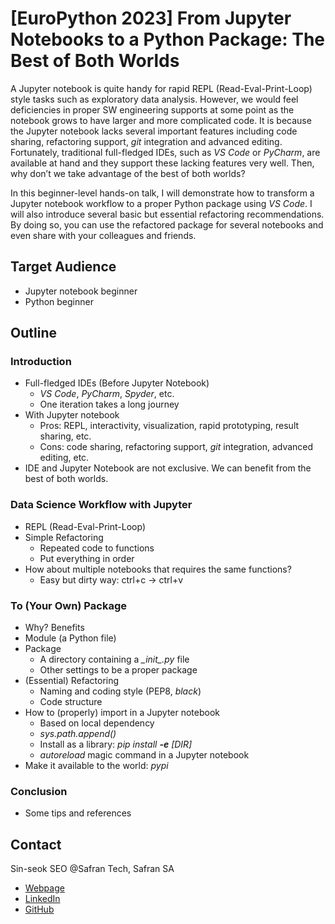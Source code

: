 # [EuroPython 2023] From Jupyter Notebooks to a Python Package: The Best of Both Worlds

A Jupyter notebook is quite handy for rapid REPL (Read-Eval-Print-Loop) style tasks
such as exploratory data analysis. However, we would feel deficiencies in
proper SW engineering supports at some point as the notebook grows
to have larger and more complicated code. It is because the Jupyter notebook lacks
several important features including code sharing, refactoring support,
*git* integration and advanced editing. Fortunately, traditional full-fledged IDEs,
such as *VS Code* or *PyCharm*, are available at hand and they support
these lacking features very well.
Then, why don’t we take advantage of the best of both worlds?

In this beginner-level hands-on talk, I will demonstrate how to
transform a Jupyter notebook workflow to a proper Python package using *VS Code*.
I will also introduce several basic but essential refactoring recommendations.
By doing so, you can use the refactored package for several notebooks
and even share with your colleagues and friends.

## Target Audience

- Jupyter notebook beginner
- Python beginner

## Outline

### Introduction

- Full-fledged IDEs (Before Jupyter Notebook)
  - *VS Code*, *PyCharm*, *Spyder*, etc.
  - One iteration takes a long journey
- With Jupyter notebook
  - Pros: REPL, interactivity, visualization, rapid prototyping, result sharing, etc.
  - Cons: code sharing, refactoring support, *git* integration, advanced editing, etc.
- IDE and Jupyter Notebook are not exclusive. We can benefit from the best of both worlds.

### Data Science Workflow with Jupyter

- REPL (Read-Eval-Print-Loop)
- Simple Refactoring
  - Repeated code to functions
  - Put everything in order
- How about multiple notebooks that requires the same functions?
  - Easy but dirty way: ctrl+c -> ctrl+v

### To (Your Own) Package

- Why? Benefits
- Module (a Python file)
- Package
  - A directory containing a *\__init__.py* file
  - Other settings to be a proper package
- (Essential) Refactoring
  - Naming and coding style (PEP8, *black*)
  - Code structure
- How to (properly) import in a Jupyter notebook
  - Based on local dependency
  - *sys.path.append()*
  - Install as a library: *pip install **-e** [DIR]*
  - *autoreload* magic command in a Jupyter notebook
- Make it available to the world: *pypi*

### Conclusion

- Some tips and references

## Contact

Sin-seok SEO @Safran Tech, Safran SA

- [Webpage](https://sesise.webflow.io/)
- [LinkedIn](https://www.linkedin.com/in/sin-seok-seo-9a470949/)
- [GitHub](https://github.com/sesise0307)
